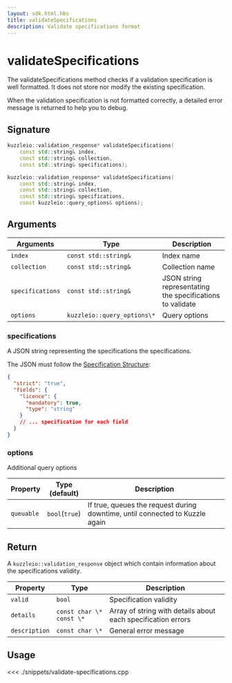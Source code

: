 ```yaml
---
layout: sdk.html.hbs
title: validateSpecifications
description: Validate specifications format
---
```


# validateSpecifications

The validateSpecifications method checks if a validation specification is well formatted. It does not store nor modify the existing specification.

When the validation specification is not formatted correctly, a detailed error message is returned to help you to debug.

## Signature

```cpp
kuzzleio::validation_response* validateSpecifications(
    const std::string& index,
    const std::string& collection,
    const std::string& specifications);

kuzzleio::validation_response* validateSpecifications(
    const std::string& index,
    const std::string& collection,
    const std::string& specifications,
    const kuzzleio::query_options& options);
```

## Arguments

| Arguments        | Type                        | Description                                               |
| ---------------- | --------------------------- | --------------------------------------------------------- |
| `index`          | `const std::string&`        | Index name                                                |
| `collection`     | `const std::string&`        | Collection name                                           |
| `specifications` | `const std::string&`        | JSON string representating the specifications to validate |
| `options`        | `kuzzleio::query_options\*` | Query options                                             |

### specifications

A JSON string representing the specifications the specifications.

The JSON must follow the [Specification Structure](/core/1/guide/datavalidation):

```json
{
  "strict": "true",
  "fields": {
    "licence": {
      "mandatory": true,
      "type": "string"
    }
    // ... specification for each field
  }
}
```

### options

Additional query options

| Property   | Type<br/>(default) | Description                                                                  |
| ---------- | ------------------ | ---------------------------------------------------------------------------- |
| `queuable` | `bool`(`true`)     | If true, queues the request during downtime, until connected to Kuzzle again |

## Return

A `kuzzleio::validation_response` object which contain information about the specifications validity.

| Property      | Type                     | Description                                                  |
| ------------- | ------------------------ | ------------------------------------------------------------ |
| `valid`       | `bool`                   | Specification validity                                       |
| `details`     | `const char \* const \*` | Array of string with details about each specification errors |
| `description` | `const char \*`          | General error message                                        |

## Usage

<<< ./snippets/validate-specifications.cpp
